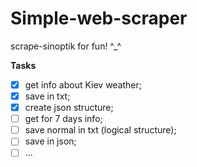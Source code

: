 # Simple-web-scraper
scrape-sinoptik for fun! ^_^

**Tasks**
- [x] get info about Kiev weather;
- [x] save in txt;
- [x] create json structure;
- [ ] get for 7 days info; 
- [ ] save normal in txt (logical structure);
- [ ] save in json;
- [ ] ...
